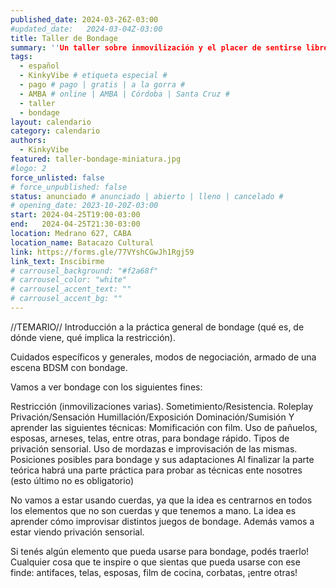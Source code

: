 ```yaml
---
published_date: 2024-03-26Z-03:00
#updated_date:   2024-03-04Z-03:00
title: Taller de Bondage
summary: ''Un taller sobre inmovilización y el placer de sentirse libre estando restringide. Todo sobre esposas, cadenas y mordazas"
tags:
  - español
  - KinkyVibe # etiqueta especial #
  - pago # pago | gratis | a la gorra #
  - AMBA # online | AMBA | Córdoba | Santa Cruz #
  - taller
  - bondage
layout: calendario
category: calendario
authors:
  - KinkyVibe
featured: taller-bondage-miniatura.jpg
#logo: 2
force_unlisted: false
# force_unpublished: false
status: anunciado # anunciado | abierto | lleno | cancelado #
# opening_date: 2023-10-20Z-03:00
start: 2024-04-25T19:00-03:00
end:   2024-04-25T21:30-03:00
location: Medrano 627, CABA
location_name: Batacazo Cultural
link: https://forms.gle/77VYshCGwJh1Rgj59
link_text: Inscibirme
# carrousel_background: "#f2a68f"
# carrousel_color: "white"
# carrousel_accent_text: ""
# carrousel_accent_bg: ""
---
```

//TEMARIO//
Introducción a la práctica general de bondage (qué es, de dónde viene, qué implica la restricción).

Cuidados específicos y generales, modos de negociación, armado de una escena BDSM con bondage.

Vamos a ver bondage con los siguientes fines:

Restricción (inmovilizaciones varias).
Sometimiento/Resistencia.
Roleplay
Privación/Sensación
Humillación/Exposición
Dominación/Sumisión
Y aprender las siguientes técnicas:
Momificación con film.
Uso de pañuelos, esposas, arneses, telas, entre otras, para bondage rápido.
Tipos de privación sensorial.
Uso de mordazas e improvisación de las mismas.
Posiciones posibles para bondage y sus adaptaciones 
Al finalizar la parte teórica habrá una parte práctica para probar as técnicas ente nosotres (esto último no es obligatorio)

No vamos a estar usando cuerdas, ya que la idea es centrarnos en todos los elementos que no son cuerdas y que tenemos a mano. La idea es aprender cómo improvisar distintos juegos de bondage. Además vamos a estar viendo privación sensorial. 

Si tenés algún elemento que pueda usarse para bondage, podés traerlo! Cualquier cosa que te inspire o que sientas que pueda usarse con ese finde: antifaces, telas, esposas, film de cocina, corbatas, ¡entre otras!
